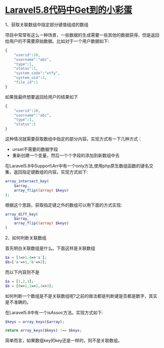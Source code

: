 # [Laravel5.8代码中Get到的小彩蛋](https://mp.weixin.qq.com/s/AMERQbU1qkEixCQsYEq8aQ)

1、获取关联数组中指定部分键值组成的数组

项目中常常有这么一种场景，一些数据的生成需要一些其他的数据获得，但是返回给用户的不需要原始数据。比如对于一个用户数据如下:
```php
{
    "userid":10,
    "username":"abc",
    "type":1,
    "status":1,
    "system_code":"xtfy",
    "system_uid":1,
    "file_id":1
}
```
如果我最终想要返回给用户的结果如下
```php
{
    "userid":10,
    "username":"abc",
    "type":1,
    "status":1
}
```
这种情况就需要获取数组中指定的部分内容。实现方式有一下几种方式：

- unset不需要的数据字段
- 重新创建一个变量，然后一个个字段的添加到新数组中去

在Laravel5.8中Support\Arr中有一个only方法,使用php原生数组函数的键名交集，返回指定键数组的内容。实现方式如下:
```php
array_intersect_key(
	$array, 
	array_flip((array) $keys)
);
```
根据这个思路，获取指定键之外的数组可以用下面的方式实现:
```php
array_diff_key(
	$array, 
	array_flip((array) $keys)
)
```
2、如何判断关联数组

首先明白关联数组是什么。下面这样是关联数组
```php
$a = [3=>1,4=>'a'];
$b=['a'=>1,'b'=>2];
```
而以下内容则不是
```php
$a = [1,2,3];
$b = [0=>1,1=>2,2=>3];
```
如何判断一个数组是不是关联数组呢?之前的做法都是判断键是否都是数字，其实是不准确的。

在Laravel5.8中有一个isAssoc方法。实现方式如下:

```php
$keys = array_keys($array);

return array_keys($keys) !== $keys;
```
简单而言，如果数组key的key还是一样的，则不是关联数组。